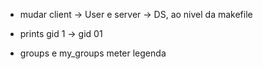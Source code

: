 - mudar client -> User e server -> DS, ao nivel da makefile

- prints gid 1 -> gid 01

- groups e my_groups meter legenda